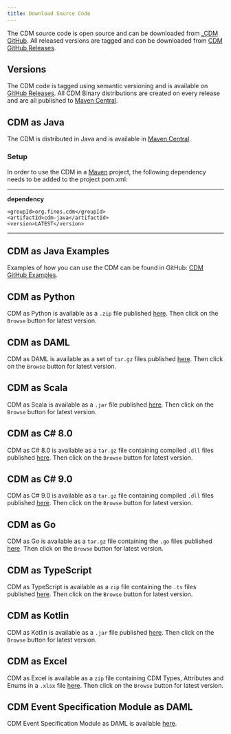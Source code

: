 ```yaml
---
title: Download Source Code
---
```


The CDM source code is open source and can be downloaded from [\_CDM
GitHub](https://github.com/finos/common-domain-model). All released versions are tagged and can be downloaded from
[CDM GitHub Releases](https://github.com/finos/common-domain-model/releases).

## Versions

The CDM code is tagged using semantic versioning and is available on
[GitHub
Releases](https://github.com/finos/common-domain-model/releases). All
CDM Binary distributions are created on every release and are all
published to [Maven
Central](https://central.sonatype.com/artifact/org.finos.cdm/cdm-parent).

## CDM as Java

The CDM is distributed in Java and is available in [Maven
Central](https://central.sonatype.com).

### Setup

In order to use the CDM in a [Maven](https://maven.apache.org) project,
the following dependency needs to be added to the project pom.xml:

---
**dependency**

  
    <groupId>org.finos.cdm</groupId>   
    <artifactId>cdm-java</artifactId>   
    <version>LATEST</version>

---

## CDM as Java Examples

Examples of how you can use
the CDM can be found in GitHub: [CDM GitHub Examples](https://github.com/finos/common-domain-model/tree/master/examples).

## CDM as Python

CDM as Python is available as a `.zip` file published
[here](https://central.sonatype.com/artifact/org.finos.cdm/cdm-python/versions). Then click on the `Browse` button for latest version.

## CDM as DAML

CDM as DAML is available as a set of `tar.gz` files published
[here](https://central.sonatype.com/artifact/org.finos.cdm/cdm-daml/versions). Then click on the `Browse` button for latest version.

## CDM as Scala

CDM as Scala is available as a `.jar` file published 
[here](https://central.sonatype.com/artifact/org.finos.cdm/cdm-scala/versions). Then click on the `Browse` button for latest version.

## CDM as C# 8.0

CDM as C# 8.0 is available as a `tar.gz` file containing compiled `.dll` files published
[here](https://central.sonatype.com/artifact/org.finos.cdm/cdm-csharp8/versions). Then click on the `Browse` button for latest version.

## CDM as C# 9.0

CDM as C# 9.0 is available as a `tar.gz` file containing compiled `.dll` files published
[here](https://central.sonatype.com/artifact/org.finos.cdm/cdm-csharp9/versions). Then click on the `Browse` button for latest version.

## CDM as Go

CDM as Go is available as a `tar.gz` file containing the `.go` files published
[here](https://central.sonatype.com/artifact/org.finos.cdm/cdm-golang/versions). Then click on the `Browse` button for latest version.

## CDM as TypeScript

CDM as TypeScript is available as a `zip` file containing the `.ts` files published
[here](https://central.sonatype.com/artifact/org.finos.cdm/cdm-typescript/versions). Then click on the `Browse` button for latest version.

## CDM as Kotlin

CDM as Kotlin is available as a `.jar` file published
[here](https://central.sonatype.com/artifact/org.finos.cdm/cdm-scala/versions). Then click on the `Browse` button for latest version.

## CDM as Excel

CDM as Excel is available as a `zip` file containing CDM Types, Attributes and Enums in a `.xlsx` file
[here](https://central.sonatype.com/artifact/org.finos.cdm/cdm-excel/versions). Then click on the `Browse` button for latest version.

## CDM Event Specification Module as DAML

CDM Event Specification Module as DAML is available
[here](https://github.com/digital-asset/lib-cdm-event-specification-module).